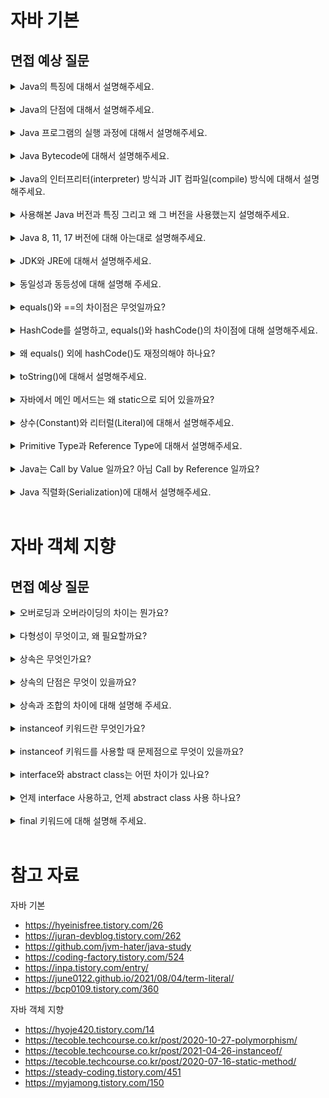 # 자바 기본

## 면접 예상 질문

<details>
<summary>Java의 특징에 대해서 설명해주세요.</summary>

- **높은 이식성**
  - 자바의 바이트 코드는 **JVM의 인터프리터**에 의해 기계어로 번역되어, **플랫폼 독립적으로 실행**될 수 있다. 
  - "Write Once, Run Anywhere" 한번 작성된 자바 코드는 어떤 플랫폼에서든 동일하게 실행시킬 수 있다. 
- **안전성**
  - JVM의 **가비지 컬렉터**가 개발자를 대신하여 메모리를 관리해주기 때문에, 메모리 누수를 방지할 수 있다. 
  - 컴파일 타임에 변수의 타입이 결정되는 **정적 언어**이므로, 타입 안정성을 높일 수 있다. 
- **객체지향 언어**
  - 추상화, 상속, 다형성, 캡슐화 같은 객체지향 프로그래밍으로 **코드의 재사용성, 유지보수성**을 높일 수 있다. 
- **멀티 스레드 지원**
  - 여러 스레드를 동시에 실행시키는 멀티 스레드를 지원하여, **빠른 속도로 작업을 처리**할 수 있다. 

</details>

<br>

<details>
<summary>Java의 단점에 대해서 설명해주세요.</summary>

- **느린 성능** 
  - 프로그램을 실행할 때마다 인터프리터에 의해 한줄씩 번역되기 때문에, 실행 속도가 느린 편이다. (JIT 컴파일러로 성능 최적화 가능)
- **높은 메모리 사용률** 
  - 더 이상 참조되지 않는 메모리를 가비지 컬렉션 하는 과정에서, 추가적인 메모리와 CPU 리소스가 소모된다. 
  - 대부분의 데이터가 객체로 생성되고, 객체마다 추가적인 메타데이터를 포함하고 있어 메모리 사용률이 증가한다. 
- **장황한 코드량** 
  - 다른 함수형 프로그래밍 언어에 비해, 코드 길이가 길고 문법이 복잡한 편이다. 
- **정교한 메모리 제어의 어려움**
  - 가비지 컬렉션이 메모리를 관리하기 때문에, 개발자가 직접 제어하기는 어렵다. (C++의 포인터 개념이 없다.)

</details>

<br>

<details>
<summary>Java 프로그램의 실행 과정에 대해서 설명해주세요.</summary>

- **소스 코드 작성 (.java 파일)**
- **컴파일 (.class 파일)**
  - 소스 코드를 javac 컴파일러로 컴파일 하면, 바이트코드가 포함된 .class 파일 생성 
- **JVM 로드 및 클래스 로딩** 
  - JVM에 .class 파일 로드 
  - 클래스 로더가 프로그램 실행에 필요한 클래스를 메모리에 로드
- **바이트코드 실행** 
  - 초기에는 **인터프리터**가 바이트 코드를 한줄씩 번역하다가 
  - **JIT(Just-In-Time) 컴파일러**가 자주 사용되는 코드를 캐싱하여 성능 최적화 
- **메모리 관리**
  - JVM은 힙 영역에 객체를 동적으로 생성하며, 더 이상 참조되지 않는 객체는 가비지 컬렉터로 메모리 회수 
- **프로그램 종료**

</details>

<br>

<details>
<summary>Java Bytecode에 대해서 설명해주세요.</summary>

**소스 코드를 컴파일 하면 생성되는 중간 코드**로, 하드웨어, 운영체제 같은 **플랫폼에 독립적으로 실행**될 수 있다. 

</details>

<br>

<details>
<summary>Java의 인터프리터(interpreter) 방식과 JIT 컴파일(compile) 방식에 대해서 설명해주세요.</summary>

- 인터프리터 방식: 바이트 코드를 한줄씩 번역하며 즉시 실행시키는 방식으로, 프로그램 실행 초기에 빠른 응답성을 보장할 수 있다. 
- JIT 컴파일 방식: 자주 사용되는 코드를 미리 컴파일하여 캐싱해두는 방식으로, 인터프리터의 느린 실행 속도를 개선할 수 있다. 

</details>

<br>

<details>
<summary>사용해본 Java 버전과 특징 그리고 왜 그 버전을 사용했는지 설명해주세요.</summary>

안드로이드 프로젝트를 개발할 당시에, 가장 최신 LTS 버전이었던 17을 사용했습니다. 

LTS (Long-Term Support) 버전은 장기간 지원되는 버전을 의미합니다. (최대 6~8년)

</details>

<br>

<details>
<summary>Java 8, 11, 17 버전에 대해 아는대로 설명해주세요.</summary>

- **Java 8**
  - 2014년 출시, LTS 버전 (~ 2030.12 지원)
  - 람다 표현식, 스트림 API 제공 
  - java.time 패키지에 새로운 API 제공 
  - 인터페이스의 디폴트 메서드 지원 
- **Java 11**
  - 2018년 출시, LTS 버전 (~ 2032.01 지원)
  - Open JDK와 Oracle JDK가 통합되고, Oracle JDK가 구독형 유료 모델로 전환 
  - var 키워드로 지역 변수의 타입 추론 가능 (전역 변수는 불가)
  - HTTP 클라이언트 API 표준화 (버전 11 이전에는 타사 HTTP 라이브러리에 의존해야 했음.)
  - String, File 클래스에 새로운 메서드 추가 
- **Java 17**
  - 2021년 출시, LTS 버전 (~ 2029.09 지원)
  - Spring Boot 3.0에서 요구하는 최소 자바 버전 
  - sealed class 제공 (자식 클래스의 종류 제한)
  - record class 제공 (코틀린의 데이터 클래스)
  - Incubator: JNI(Java Native Interface)보다 성능이 좋고, 안전하게 외부 네이티브 함수 호출 가능
  - instanceof, switch 사용 편의성 증가 
- **Java 21** 
  - 2023년 출시, LTS 버전(~ 2031.09 지원)
  - Spring Boot 3.2부터 지원
  - Java 플랫폼에 경량의 가상 스레드 도입
  - UTF-8 기본값으로 사용

</details>

<br>

<details>
<summary>JDK와 JRE에 대해서 설명해주세요.</summary>

<img width="600" src="https://github.com/user-attachments/assets/74b6dd5b-68e9-4df4-87c1-f36f9dd7ba65"/> 

### JDK (Java Development Kit)

- **자바 개발 도구 모음 (자바 개발을 위한 SDK 집합)**
- SDK (Software Development Kit): 하드웨어 플랫폼, OS, 프로그래밍 언어 제작사에서 제공하는 도구 
- 자바 개발에 필요한 **라이브러리**, javac, javadoc 등의 **개발 도구**, 자바 실행을 위한 **JRE 포함** 
- JDK 종류 
  - Oracle JDK: 오라클에서 제공하는 JDK로 유료 라이선스 구독 필요 
  - Open JDK: 가장 유명한 무료 JDK 
  - Azul Zulu: 인지도가 높은 JDK 중 하나로, Mac에서 사용 가능한 바이너리 제공 
  - Amazon Corretto: AWS에서 제공하는 JDK로, AWS 환경에서 쉽게 사용 가능 
  - Temurin (Adopt Open JDK): Eclipse에서 제공하는 JDK 

### JRE (Java Runtime Environment)

- **JVM과 자바 어플리케이션 실행에 필요한 라이브러리 등을 묶어서 배포한 것** 
- JRE는 **기본적으로 JDK에 포함**되어 있으며, 기존에는 JDK와 별도로 설치 가능했으나 JDK 11부터는 따로 제공하지 않음.

### JVM (Java Virtual Machine)

- **자바 가상 머신 (자바를 실행시키는 프로그램)**
- **자바로 작성된 모든 프로그램은 JVM 위에서만 실행 가능하다.** 이를 통해 자바는 플랫폼 독립적으로 실행할 수 있다. 
- 하지만 **JVM 자체는 OS에 종속적**이므로, 각 OS에 맞는 JVM이 필요하다. 

</details>

<br>

<details>
<summary>동일성과 동등성에 대해 설명해 주세요.</summary>

- 동일성 (identity): 객체에 할당된 메모리 주소가 같은지 판별 
- 동등성 (equality): 객체의 내용이 같은지 판별 
- 동일하면 동등하지만, 동등하다고 동일하진 않다. (내용만 같고, 메모리 주소는 다를 수 있으므로)

</details>

<br>

<details>
<summary>equals()와 ==의 차이점은 무엇일까요?</summary>

- `==` : 동일성 판별에 사용 
- `equals()` : 동등성 판별에 사용 
- `equals()`는 내부적으로 `==` 연산자와 같은 로직이므로, 객체의 특성에 맞게 오버라이딩을 해줘야 동등성 기능을 수행한다. 

</details>

<br>

<details>
<summary>HashCode를 설명하고, equals()와 hashCode()의 차이점에 대해 설명해주세요.</summary>

- HashCode: 해싱은 **해시 함수를 사용하여 가변 길이의 입력 값을 고정 길이의 출력 값으로 변환하는 과정**을 의미한다. 해싱으로 얻은 값을 **해시 코드**라고 한다.
- `equals()` : 객체의 **내용이 같은지 비교**할 때 사용 (따로 오버라이딩 하지 않으면 == 연산자처럼 동작하므로, 동등성 비교를 위해서는 오버라이딩 필수)
- `hashCode()` : 힙 메모리에 할당된 **객체의 주소에 대한 해시 코드** 반환 (각 객체마다 고유한 값을 가진다.)

HashMap, HashSet 같은 해시 기반의 자료구조는 key의 중복을 허용하지 않는다. 이때, **key의 중복 여부를 어떻게 판단**하는 걸까?

바로, **두 객체의 hashCode()가 일치하는지 검사**하면 된다. hashCode()는 기본적으로 객체의 메모리 주소에 대한 해시 코드를 반환하므로, 해시 기반의 자료구조에서는 이를 **오버라이딩하여 객체의 내용이 같은지 비교**한다. 

</details>

<br>

<details>
<summary>왜 equals() 외에 hashCode()도 재정의해야 하나요?</summary>

hashCode()를 재정의하지 않으면, 객체의 메모리 주소를 비교하기 때문이다. 

객체의 내용이 같은지 동등성을 판별하려면, hashCode()를 재정의해야 한다. 

</details>

<br>

<details>
<summary>toString()에 대해서 설명해주세요.</summary>

자바에서 모든 클래스의 최상위 클래스인 Object에는 `toString()` 메서드가 다음과 같이 정의되어 있다. 

```java
public String toString() {
    return getClass().getName() + "@" + Integer.toHexString(hashCode());
}
```

따라서, 별도로 오버라이딩 하지 않으면 `MyObject@251a69d7` 같은 문자열이 출력된다. 

좀 더 유의미한 객체 정보를 출력하려면, 다음과 같이 메서드를 오버라이딩 해줘야 한다. 

```java
class Person {
    String name;
    int age;

    public Person(String name, int age) {
        this.name = name;
        this.age = age;
    }

    @Override
    public String toString() {
        return String.format("이름 : %s, 나이 : %d세", this.name, this.age);
    }
}

public class Main {
    public static void main(String[] args) {
        Person p1 = new Person("홍길동", 54);
        System.out.println(p1); // 이름 : 홍길동, 나이 : 54세
    }
}
```

```java
import java.util.Arrays;

class MyInt {
    final int num;

    MyInt(int num) {
        this.num = num * 100;
    }

    @Override
    public String toString() {
        return Integer.toString(num);
    }
}

public class Main {
    public static void main(String[] args) {
        Object[] arr = new Object[5];
        arr[0] = new MyInt(1);
        arr[1] = new MyInt(2);
        arr[2] = new MyInt(3);
        arr[3] = new MyInt(4);
        arr[4] = new MyInt(5);

        System.out.println(Arrays.toString(arr)); // [100, 200, 300, 400, 500]
    }
}
```

</details>

<br>

<details>
<summary>자바에서 메인 메서드는 왜 static으로 되어 있을까요?</summary>

static은 **정적인, 고정된**이라는 뜻을 가지고 있다. 즉, static 키워드로 변수나 메서드를 정의하면, 이는 메모리에 '고정'되어 **여러 객체가 공유**할 수 있게 된다. 

정적 변수와 정적 메서드는 인스턴스 없이도, **클래스가 메모리에 로드되면 바로 사용할 수 있다**는 점에서 **클래스 멤버**라고도 불린다. 

이들은 **프로그램이 종료되기 전까지 사용 가능**하며, 가비지 컬렉션의 대상이 되지 않는다. (단, 정적 객체는 더 이상 참조되지 않으면 GC에 의해 수집될 수 있다.)

자바의 **main 메서드는 프로그램이 시작될 때 JVM에 의해 실행되며, 어플리케이션의 진입점**이라고 볼 수 있다. 이때 main 메서드는 static으로 선언되어 있기 때문에, **별도의 인스턴스 생성 없이도 메서드 호출이 가능**하다.

만약 main 메서드가 static으로 선언되어 있지 않다면, 매번 프로그램을 실행할 때마다 인스턴스 생성이 필요하므로 리소스가 더 들었을 것이다. 

</details>

<br>

<details>
<summary>상수(Constant)와 리터럴(Literal)에 대해서 설명해주세요.</summary>

- 상수 : **변하지 않는 값**, `final` 키워드로 정의 
- 리터럴 : **특정 자료형의 값 자체**를 나타내는 표현, **변수나 상수에 실제로 할당된 값** 
- 프로그램 개발 시, 특정 자료형의 리터럴을 그대로 사용하는 것보다 상수로 정의하는 게 더 좋다. 
- 상수 이름을 통해 리터럴의 의미 파악이 더 수월해지고, 비즈니스 요구사항에 따라 상수 값을 변경해야 할 때도 수고가 덜 들기 때문이다.

</details>

<br>

<details>
<summary>Primitive Type과 Reference Type에 대해서 설명해주세요.</summary>

- Primitive Type (원시 타입): **값 자체를 저장하는 자료형**
  - 정수형: byte, short, int, long 
  - 실수형: float, double
  - 문자형: char
  - 논리형: boolean 
  - 고정된 크기의 메모리 사용 (자료형에 따라 1, 2, 4, 8 바이트)
  - 제네릭 타입에 사용 불가 
- Reference Type (참조 타입): **객체의 메모리 주소를 저장하는 자료형** 
  - 클래스, 인터페이스, 배열 (String, Runnable, int[] 등)
  - 실제 값이 아니라, 힙 영역에 할당된 객체의 메모리 주소를 저장한다. 
  - 초기화 하지 않으면, 기본값은 null 
  - 제네릭 타입에 사용 가능 

</details>

<br>

<details>
<summary>Java는 Call by Value 일까요? 아님 Call by Reference 일까요?</summary>

자바는 **모든 인수를 값으로 전달하기 때문에 Call by Value** 방식이다. 

Reference Type도 참조 자체를 전달하는 게 아니라, **객체의 주소를 복사하여 전달**하는 방식이므로 

주소 참조를 통해 객체의 속성을 변경할 수는 있지만, **참조 변수 자체를 변경해도 원본에는 영향을 미치지 않는다.** 

```java
class User {
    public int age;

    public User(int age) {
        this.age = age;
    }
}

public class ReferenceTypeTest {
    @Test
    void test() {
        User a = new User(10);
        User b = new User(20);

        // Before
        assertEquals(a.age, 10);
        assertEquals(b.age, 20);

        // 호출자의 argument를 복사하여, 수신자의 parameter가 만들어진다.
        // 원시 타입: 값이 같을 뿐, 서로 독립적인 변수이다. 
        // 참조 타입: 객체의 주소를 복사하므로, 서로 같은 객체를 가리킨다. 
        modify(a, b);

        // After
        assertEquals(a.age, 11);
        assertEquals(b.age, 20);
    }
    
    private void modify(User a, User b) {
        // test 함수에서 정의한 객체 a의 속성을 변경한다.
        a.age++;

        // 변수에 새로운 객체를 할당하면, 원본 객체에는 영향을 미치지 않는다. 
        b = new User(30);
        b.age++;
    }
}
```

</details>

<br>

<details>
<summary>Java 직렬화(Serialization)에 대해서 설명해주세요.</summary>

- **직렬화** (Serialization): **객체를 바이트 스트림으로 변환하는 과정** (객체를 파일 또는 데이터베이스에 **저장**하거나, 네트워크로 **전송**할 때 필요)
- **역직렬화** (Deserialization): **바이트 스트림을 다시 원래의 객체로 복원하는 과정** 
- 자바에서 직렬화를 수행하려면, 해당 클래스가 `java.io.Serializable ` 인터페이스를 구현해야 한다. 
- 보안을 위해 직렬화 한 데이터를 암호화 할 수 있다. (역직렬화 하기 전에는 복호화 과정이 필요하다.)
- 안드로이드에서는?
  - 도메인 레이어에서는 안드로이드에 의존성을 갖지 않는 Serializable 사용
  - UI 레이어에서 Intent로 객체를 전달할 때는 Parcelable 사용
  - Serializable도 직접 직렬화 로직을 작성하면, 리플렉션을 수행하지 않아서 Parcelable과 성능이 비슷하거나 더 좋아질 수 있음. 

</details>

<br>

# 자바 객체 지향

## 면접 예상 질문

<details>
<summary>오버로딩과 오버라이딩의 차이는 뭔가요?</summary>

||오버로딩 (Overloading)|오버라이딩 (Overriding)|
|---|---|---|
|정의| 메서드의 이름이 같고, 매개변수의 개수나 타입이 다른 메서드를 중복으로 정의하는 것 | 부모 클래스의 메서드를 자식 클래스에서 재정의하는 것 |
|언제 사용| 동일한 기능의 메서드를 매개변수만 다르게 해서 하나의 이름으로 사용하고 싶을 때 | 부모 클래스의 동작을 자식 클래스에서 다르게 정의하고 싶을 때 |
|메서드명| 동일해야 함. | 동일해야 함. |
|매개변수| 달라야만 함. | 동일해야 함. |
|리턴 타입| 다를 수 있음. (리턴 타입만 다르면 오버로딩 X) | 동일해야 함. |
|접근 제어자| 제한 없음. | 부모 클래스의 메서드보다 더 넒은 범위의 접근 제어자만 가능 |
|적용 범위| 같은 클래스 내에서 적용 | 상속 관계에 적용 |

</details>

<br>

<details>
<summary>다형성이 무엇이고, 왜 필요할까요?</summary>

다형성(Polymorphism)이란, 이름 그대로 해석하면 '형태가 다양하다'는 뜻이다. 

객체지향 프로그래밍에는 정적 다형성과 동적 다형성이 있다. 

- **정적 다형성**
  - 컴파일 타임에 결정되는 다형성으로, 대표적으로 **메서드 오버로딩**이 있다.
  - **이름이 같은 메서드가 매개변수의 개수나 타입에 따라 다르게 동작**하는 것을 의미한다.
- **동적 다형성**
  - 런타임에 결정되는 다형성으로, **상속과 메서드 오버라이딩**으로 구현할 수 있다.
  - 부모 클래스의 메서드를 자식 클래스에서 오버라이딩 하고, 부모 클래스 타입에 자식 클래스의 객체를 대입하면 
  - **런타임에 실제로 가리키고 있는 객체가 무엇인지에 따라 메서드의 동작이 달라진다.**

이러한 다형성을 활용하면, **코드의 중복을 줄이고 변경과 확장에 유연한 코드를 작성**할 수 있기 때문에 객체지향의 핵심 특징이라고 볼 수 있다.

</details>

<br>

<details>
<summary>상속은 무엇인가요?</summary>

객체지향에서 상속이란, **부모 클래스의 필드와 메서드를 자식 클래스에 물려주는 것**을 의미한다. 

부모 클래스를 상속 받은 자식 클래스는, **부모 클래스의 메서드를 재정의하거나 완전히 새로운 기능을 추가**할 수도 있다. 

이처럼 상속은 **다형성**을 구현할 수 있게 해주며, 중복되는 코드를 부모 클래스로 추상화하여 **코드의 재사용성**도 높일 수 있다. 

</details>

<br>

<details>
<summary>상속의 단점은 무엇이 있을까요?</summary>

- 자식 클래스가 부모 클래스의 필드와 메서드를 그대로 사용하면서, **부모 클래스에 대한 결합도가 높아지게 된다.** 즉, 자식 클래스는 부모 클래스에 의존하는 수동적인 객체가 되어버리고, 변경에 유연하게 대처하기 어려워진다. 
- 잘 정의된 부모 클래스의 메서드를 자식 클래스에서 임의로 재정의하면, 부모 클래스의 **캡슐화가 깨진다.**
- 부모 클래스의 메서드를 오버라이딩 할 때, 기존 구현에 문제가 없는지 확인하는 과정에서 캡슐화가 깨진다. 
- 부모 클래스에 결함이 있다면, 자식 클래스도 해당 **결함을 그대로 넘겨 받게 된다.** 

</details>

<br>

<details>
<summary>상속과 조합의 차이에 대해 설명해 주세요.</summary>

- 상속 (Inheritance) 
  - 자식 클래스가 부모 클래스의 필드와 메서드를 물려 받는 것 
  - IS-A 관계 ex) Dog는 Animal이다. 
  - 장점: 메서드 오버라이딩으로 다형성 구현, 코드의 재사용성 증가 
  - 단점: 클래스 간 결합도 증가, 캡슐화 저해 
- 조합 (Composition)
  - 한 클래스가 다른 클래스의 객체를 필드로 포함하여, 필요할 때 해당 객체의 기능을 호출하는 것 
  - HAS-A 관계 ex) Car는 Engine을 가진다. 
  - 클래스 간 결합도 감소 -> 코드의 유연성, 확장성 증가 
  - 클래스의 캡슐화 보장 

</details>

<br>

<details>
<summary>instanceof 키워드란 무엇인가요?</summary>

객체가 **특정 클래스나 인터페이스의 인스턴스인지 확인**하기 위해 사용하는 연산자

</details>

<br>

<details>
<summary>instanceof 키워드를 사용할 때 문제점으로 무엇이 있을까요?</summary>

![image](https://github.com/user-attachments/assets/abfd63d5-2265-4e12-9be0-f8acfe922cab)

### 다형성 활용 (상속, 메서드 오버라이딩)

```java
public abstract class Piece {
    public abstract int calculate(int point);
}

public class King extends Piece {
    public int calculate(int point) {
        return point + 10;
    }
}

public class Pawn extends Piece {
    public int calculate(int point) {
        return point + 1;
    }
}

public class Empty extends Piece {
    public int calculate(int point) {
        return point;
    }
}

public class Point {
  public int calculate(Piece p, int point) {
    return p.calculate(point);
  }
}
```

### instanceof 활용 

```java
public class Point {
    public int calculate(Piece p, int point) {
        if(p instanceof King) {
            return point + 10;
        } else if(p instanceof Pawn) {
            return point + 1;
        } else if(p instanceof Empty) {
            return point;
        }
    }
}
```

instanceof 사용 시 발생할 수 있는 문제점은? 

- **캡슐화 저해**
  - calculate 함수에서 여러 자식 객체가 불필요하게 외부 객체의 동작까지 알게 되면서 캡슐화가 깨진다. 
- **OCP(Open Closed Principle) 위배**
  - Piece를 상속하는 Queen 객체가 추가로 생긴다고 가정해보자. 
  - 다형성을 활용하면, Queen 클래스 내부에서 calculate 메서드를 구현하면 되는데 
  - instanceof는 해당 연산자가 사용되는 모든 메서드를 찾아서 고쳐야 한다.
  - 확장에는 열려있고, 수정에는 닫혀 있어야 한다는 OCP에 위배되는 것이다. 
- **SRP(Single Reponsibility Principle) 위배**
  - instanceof는 인스턴스의 타입을 알아내고, 해당 타입의 동작을 실행시키기 위해 사용된다.
  - 결국 instanceof를 사용하는 calculate 함수는, 각 자식 객체의 calculate 구현을 모두 알고 있어야 하는 책임이 부가된다. 
  - 한 클래스는 하나의 책임만 가져야 한다는 SRP에 위배되는 것이다. 
- **인스턴스 타입 매칭에 대한 성능 감소**
  - 동적 다형성을 활용하면, 런타임에 실제로 가리키고 있는 객체 타입을 찾아서 그에 맞는 구현을 실행한다.
  - instanceof의 경우, 컴파일 타임에 알맞은 객체 타입을 찾을 때까지 모든 타입을 검사해야 한다. 
  - 성능 면에서도 instanceof 연산자보다 다형성을 활용하는 것이 더 좋다. 

</details>

<br>

<details>
<summary>interface와 abstract class는 어떤 차이가 있나요?</summary>

우선, 공통점은 다음과 같다.

- 추상 메서드의 구현을 강제한다. (추상 메서드는 선언부만 있고, 구현부가 없다.) 
- 인스턴스화 불가 (new 연산자 사용 불가)

|| abstract class | interface |
|---|---|---|
|비유| 일부만 구현된, **미완성 설계도** | 밑그림만 그려진, **기본 설계도** |
|사용 가능 변수| 제한 없음. | static final (상수) |
|사용 가능 메서드| 제한 없음. | - abstart <br> - default, static (Java 8 버전부터) - private (Java 9 버전부터) |
|사용 가능 접근 제어자| 제한 없음. (public, private, protected, default) | public  |
|다중 상속| 불가능 | 가능 (인터페이스 간의 다중 상속, 클래스에서 인터페이스의 다중 구현 가능) |

</details>

<br>

<details>
<summary>언제 interface 사용하고, 언제 abstract class 사용 하나요?</summary>

- abstract class: 여러 클래스 간의 중복 코드를 공유하고 싶을 때 
- interface: 객체의 행동 규약을 정의하고 싶을 때 

</details>

<br>

<details>
<summary>final 키워드에 대해 설명해 주세요.</summary>

변수, 메서드, 클래스를 **변경 불가능**하게 만들기 위해 사용한다. 

- final 변수: 값이 변하지 않는 상수
- final 메서드: 오버라이딩 불가 
- fina: 클래스: 상속 불가 

</details>

<br>

# 참고 자료 

자바 기본 

- https://hyeinisfree.tistory.com/26
- https://juran-devblog.tistory.com/262
- https://github.com/jvm-hater/java-study
- https://coding-factory.tistory.com/524
- https://inpa.tistory.com/entry/
- https://june0122.github.io/2021/08/04/term-literal/
- https://bcp0109.tistory.com/360

자바 객체 지향 

- https://hyoje420.tistory.com/14
- https://tecoble.techcourse.co.kr/post/2020-10-27-polymorphism/
- https://tecoble.techcourse.co.kr/post/2021-04-26-instanceof/
- https://tecoble.techcourse.co.kr/post/2020-07-16-static-method/
- https://steady-coding.tistory.com/451
- https://myjamong.tistory.com/150

